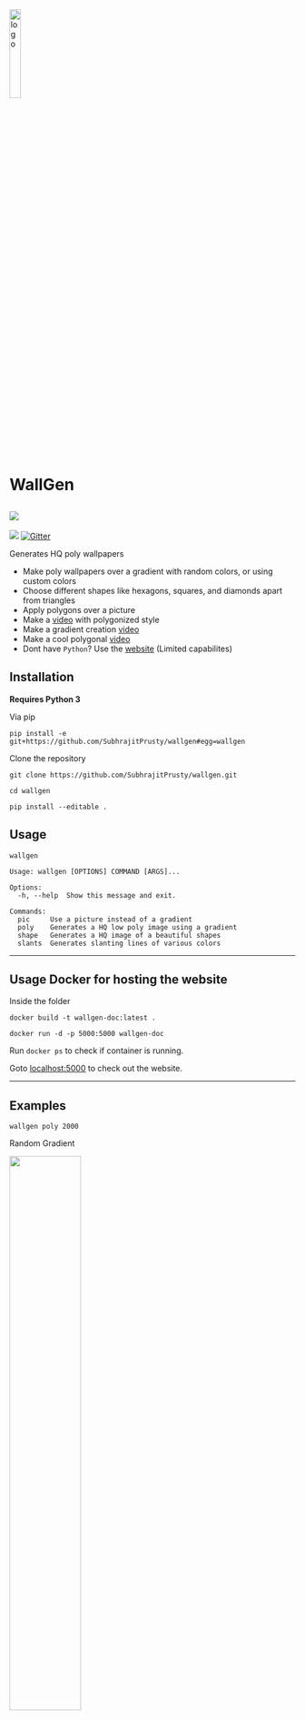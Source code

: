 <img src="./images/logo.png" width="20%" alt="logo">

# WallGen
![](https://img.shields.io/badge/Python-3-blue.svg?style=for-the-badge&logo=python)
----
[![](https://img.shields.io/badge/Website-blue.svg?style=for-the-badge)](http://wallgen.subhrajitpy.me/)
[![Gitter](https://img.shields.io/gitter/room/:user/:repo.svg?style=for-the-badge&colorB=00ddff)](https://gitter.im/wallgen/Lobby)

Generates HQ poly wallpapers

- Make poly wallpapers over a gradient with random colors, or using custom colors
- Choose different shapes like hexagons, squares, and diamonds apart from triangles
- Apply polygons over a picture
- Make a [video](https://gist.github.com/SubhrajitPrusty/5f303202c615e42e12b1a640322f9fec) with polygonized style
- Make a gradient creation [video](https://gist.github.com/SubhrajitPrusty/e994ce8f3b643382328c1c779893a721)
- Make a cool polygonal [video](https://gist.github.com/SubhrajitPrusty/37cf527ca4d92ed4a19af91099984b51)
- Dont have `Python`? Use the [website](http://wallgen.subhrajitpy.me) (Limited capabilites)

## Installation

**Requires Python 3**

Via pip

```pip
pip install -e git+https://github.com/SubhrajitPrusty/wallgen#egg=wallgen
```


Clone the repository

```
git clone https://github.com/SubhrajitPrusty/wallgen.git

cd wallgen

pip install --editable .
```

## Usage

`wallgen`

```
Usage: wallgen [OPTIONS] COMMAND [ARGS]...

Options:
  -h, --help  Show this message and exit.

Commands:
  pic     Use a picture instead of a gradient
  poly    Generates a HQ low poly image using a gradient
  shape   Generates a HQ image of a beautiful shapes
  slants  Generates slanting lines of various colors

```

----

## Usage Docker for hosting the website

Inside the folder

`docker build -t wallgen-doc:latest .`

`docker run -d -p 5000:5000 wallgen-doc`

Run `docker ps` to check if container is running.

Goto [localhost:5000](http://localhost:5000) to check out the website.

----

## Examples


`wallgen poly 2000`

Random Gradient

<img src="./images/demo1.png" width="50%">

---

`wallgen poly 2000 --use-nn --points 5000`

NbyNGradient method

<img src="./images/nngradient.png" width="50%">

---

`wallgen poly 1000 --colors "#ff0000" --colors "#00ddff"`

Fixed color/gradient

<img src="./images/poly.png" width="50%">

---

`wallgen poly 2000 -c "#ff0000" -c "#00ddff" --points 2000 --swirl`

Swirl

<img src="./images/poly_swirl.png" width="50%">

---

`wallgen poly 2000 --points 2000 -un --swirl`

NbyN and swirl

<img src="./images/nn_swirl.png" width="50%">

---

`wallgen poly 2000 -c "#ff0000" -c "#000000" -c "#0000ff"`

More than 2 colours

<img src="./images/demo3.png" width="50%">

---

`wallgen poly 1000 -c "#ff0000" -c "#00ddff" -o "#2c2c2c"`

With outline

<img src="./images/poly-outline.png" width="50%">

---

`wallgen shape 2000 -t square -c "#ff0099" -c "#00ddff"`

Square pattern

<img src="./images/square.png" width="50%">

---

`wallgen shape 2000 -t square -c "#ff0099" -c "#00ddff" -o "#2c2c2c"`

Square pattern with Outline

<img src="./images/square-outline.png" width="50%">

---

`wallgen shape 2000 -t square -c "#ff0099" -c "#00ddff" --swirl`

Square with swirl

<img src="./images/sq_swirl.png" width="50%">

---

`wallgen shape 2000 -t hex -c "#ff0099" -c "#00ddff"`

Hexagon pattern

<img src="./images/hex.png" width="50%">

---

`wallgen shape 2000 -t diamond -c "#ff0099" -c "#00ddff"`

Diamond pattern

<img src="./images/diamond.png" width="50%">

---

`wallgen shape 2000 -t triangle -c "#ff0099" -c "#00ddff"`

Triangle pattern

<img src="./images/triangle.png" width="50%">

---

`wallgen slants 2000`

Slants pattern

<img src="./images/slants.png" width="50%">

---

`wallgen slants 2000 --swirl`

Slants with swirl

<img src="./images/slants_swirl.png" width="50%">

---

Polygonizing a picture

1

`wallgen pic poly bonfire.jpg -p 50000`

<img src="./images/bonfire.jpg" width="50%">
<img src="./images/bonfire-poly.png" width="50%">

2

`wallgen pic poly anime.png -p 50000`

<img src="./images/anime.png" width="50%">
<img src="./images/anime-poly.png" width="50%">

3

`wallgen pic poly clouds.jpg -p 50000`

<img src="./images/clouds.jpg" width="50%">
<img src="./images/clouds-poly.png" width="50%">

---

Using a picture with Smart edges

`wallgen pic poly art.jpg --smart`

<img src="./images/art.jpg" width="50%">
<img src="./images/art-smart.png" width="50%">

---
